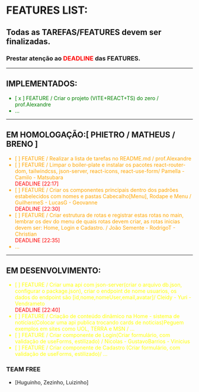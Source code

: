 # FEATURES LIST:

## Todas as TAREFAS/FEATURES devem ser finalizadas.
### Prestar atenção ao <span style="color:red">DEADLINE</span> das FEATURES. 

---
## IMPLEMENTADOS:
<ul style="color:green">
<li>[ x ] FEATURE / Criar o projeto (VITE+REACT+TS) do zero / prof.Alexandre </li>
	<li> ...</li>
</ul>

---
## EM HOMOLOGAÇÃO:[ PHIETRO / MATHEUS / BRENO ]
<ul style="color:orange">
<li>[   ] FEATURE / Realizar a lista de tarefas no README.md / prof.Alexandre </li>
<li>[   ] FEATURE / Limpar o boiler-plate e instalar os pacotes react-router-dom, tailwindcss, json-server, react-icons, react-use-form/ Pamella - Camilo - Matsubara </li><span style="color:red">DEADLINE [22:17]</span>
<li>[   ] FEATURE / Criar os componentes principais dentro dos padrões estabelecidos com nomes e pastas Cabecalho[Menu], Rodape e Menu /  GuilhermeS - LucasG - Geovanne  </li><span style="color:red">DEADLINE [22:30]</span>
<li>[   ] FEATURE / Criar estrutura de rotas e registrar estas rotas no main, lembrar os dev do menu de quais rotas devem criar, as rotas inicias devem ser: Home, Login e Cadastro. /  João Semente - RodrigoT - Christian </li><span style="color:red">DEADLINE [22:35]</span>
   <li> ...</li>
</ul>

---
## EM DESENVOLVIMENTO:
<ul style="color:yellow">
<li>[   ] FEATURE / Criar uma api com json-server(criar o arquivo db.json, configurar o package.json), criar o endpoint de nome usuarios, os dados do endpoint são [id,nome,nomeUser,email,avatar]/  Cleidy - Yuri - Vendrameto </li><span style="color:red">DEADLINE [22:40]</span>
<li>[   ] FEATURE / Criação de conteúdo dinâmico na Home - sistema de notícias(Colocar uma api publica trocando cards de noticias)Peguem exemplos em sites como UOL, TERRA e MSN /  ...   </li>
<li>[   ] FEATURE / Criar componente de Login(Criar formulário, com validação de useForms, estilizado) / Nicolas - GustavoBarrios - Vinicius    </li>
<li>[   ] FEATURE / Criar componente de Cadastro (Criar formulário, com validação de useForms, estilizado)/  ... </li>

</ul>


### TEAM FREE
- [Huguinho, Zezinho, Luizinho]